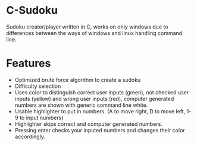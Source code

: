# C-Sudoku
Sudoku creator/player written in C, works on only windows due to differences between the ways of windows and linux handling command line.

# Features
- Optimized brute force algorithm to create a sudoku
- Difficulty selection
- Uses color to distinguish correct user inputs (green), not checked user inputs (yellow) and wrong user inputs (red), computer generated numbers are shown with generic command line white.
- Usable highlighter to put in numbers. (A to move right, D to move left, 1-9 to input numbers)
- Highlighter skips correct and computer generated numbers.
- Pressing enter checks your inputed numbers and changes their color accordingly.
